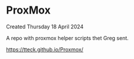 # ProxMox
Created Thursday 18 April 2024

A repo with proxmox helper scripts thet Greg sent.

<https://tteck.github.io/Proxmox/>


